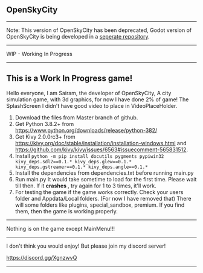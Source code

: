 OpenSkyCity
----------------------------------------------------------------------------------------------------------------------------------------------------------------------------------------------------------
______

Note: This version of OpenSkyCity has been deprecated, Godot version of OpenSkyCity is being developed in a [seperate repository](https://github.com/OpenSkyCity/OpenSkyCity-Game).
_______________________________________________________________________________________________________________________________

WIP - Working In Progress 
__________________________________________________________________________________________________________________________________________________________________________________________________________

This is a Work In Progress game! 
----------------------------------------------------------------------------------------------------------------------------------------------------------------------------------------------------------

Hello everyone, I am Sairam, the developer of OpenSkyCity, A city simulation game, with 3d graphics, for now I have done 2% of game! The SplashScreen I didn't have good video to place in VideoPlaceHolder.

1. Download the files from Master branch of github.
2. Get Python 3.8.2+ from https://www.python.org/downloads/release/python-382/
3. Get Kivy 2.0.0rc3+ from https://kivy.org/doc/stable/installation/installation-windows.html and https://github.com/kivy/kivy/issues/6563#issuecomment-565831512.
4. Install `python -m pip install docutils pygments pypiwin32 kivy_deps.sdl2==0.1.* kivy_deps.glew==0.1.* kivy_deps.gstreamer==0.1.* kivy_deps.angle==0.1.*`  
5. Install the dependencies from dependencies.txt before running main.py
6. Run main.py It would take sometime to load for the first time. Please wait till then. If it <b> crashes </b>, try again for 1 to 3 times, it'll work. 
7. For testing the game if the game works correctly. Check your users folder and Appdata/Local folders. (For now I have removed that)
There will some folders like plugins, special_sandbox, premium. If you find them, then the game is working properly.
_____________________________________________________________________________________________________________________________________________________________________________________________________________

Nothing is on the game except MainMenu!!!

_____________________________________________________________________________________________________________________________________________________________________________________________________________

I don't think you would enjoy! But please join my discord server!

https://discord.gg/XgnzwvQ

______________________________________________________________________________________________________________________________________________________________________________________________________________
